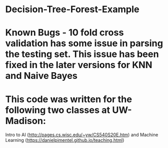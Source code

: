 # Decision-Tree-Forest-Example
# Known Bugs - 10 fold cross validation has some issue in parsing the testing set. This issue has been fixed in the later versions for KNN and Naive Bayes
# This code was written for the following two classes at UW-Madison:
Intro to AI (http://pages.cs.wisc.edu/~yw/CS540S20E.htm) and Machine Learning (https://danielpimentel.github.io/teaching.html)

